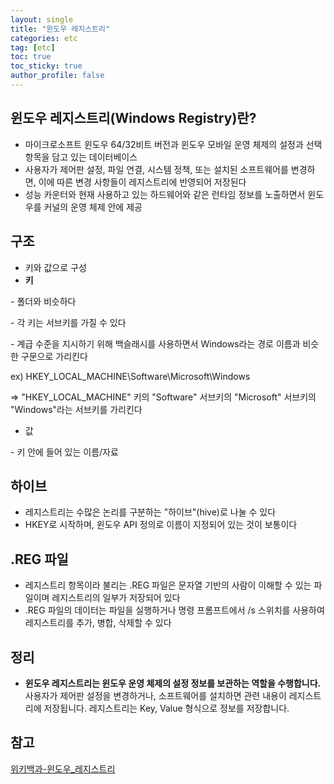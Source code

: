 ```yaml
---
layout: single
title: "윈도우 레지스트리"
categories: etc
tag: [etc]
toc: true
toc_sticky: true
author_profile: false
---
```

## 윈도우 레지스트리(Windows Registry)란?

* 마이크로소프트 윈도우 64/32비트 버전과 윈도우 모바일 운영 체제의 설정과 선택 항목을 담고 있는 데이터베이스
* 사용자가 제어판 설정, 파일 연결, 시스템 정책, 또는 설치된 소프트웨어를 변경하면, 이에 따른 변경 사항들이 레지스트리에 반영되어 저장된다
* 성능 카운터와 현재 사용하고 있는 하드웨어와 같은 런타임 정보를 노출하면서 윈도우를 커널의 운영 체제 안에 제공



## 구조

* 키와 값으로 구성
* **키**

\- 폴더와 비슷하다

\- 각 키는 서브키를 가질 수 있다

\- 계급 수준을 지시하기 위해 백슬래시를 사용하면서 Windows라는 경로 이름과 비슷한 구문으로 가리킨다

ex) HKEY_LOCAL_MACHINE\Software\Microsoft\Windows

=> "HKEY_LOCAL_MACHINE" 키의 "Software" 서브키의 "Microsoft" 서브키의 "Windows"라는 서브키를 가리킨다

* 값

\- 키 안에 들어 있는 이름/자료



## 하이브

* 레지스트리는 수많은 논리를 구분하는 "하이브"(hive)로 나눌 수 있다
* HKEY로 시작하며, 윈도우 API 정의로 이름이 지정되어 있는 것이 보통이다



## .REG 파일

* 레지스트리 항목이라 불리는 .REG 파일은 문자열 기반의 사람이 이해할 수 있는 파일이며 레지스트리의 일부가 저장되어 있다
* .REG 파일의 데이터는 파일을 실행하거나 명령 프롬프트에서 /s 스위치를 사용하여 레지스트리를 추가, 병합, 삭제할 수 있다



## 정리

* **윈도우 레지스트리는 윈도우 운영 체제의 설정 정보를 보관하는 역할을 수행합니다.** 사용자가 제어판 설정을 변경하거나, 소프트웨어를 설치하면 관련 내용이 레지스트리에 저장됩니다. 레지스트리는 Key, Value 형식으로 정보를 저장합니다.



## 참고

<a href="https://ko.wikipedia.org/wiki/%EC%9C%88%EB%8F%84%EC%9A%B0_%EB%A0%88%EC%A7%80%EC%8A%A4%ED%8A%B8%EB%A6%AC" target="_blank">위키백과-윈도우_레지스트리</a>


